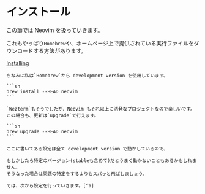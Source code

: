 # インストール

この節では Neovim を扱っていきます。

これもやっぱり`Homebrew`や、ホームページ上で提供されている実行ファイルをダウンロードする方法があります。

[Installing](https://github.com/neovim/neovim/wiki/Installing-Neovim)


~~~admonish info
ちなみに私は`Homebrew`から development version を使用しています。

```sh
brew install --HEAD neovim
```

`Wezterm`もそうでしたが、Neovim もそれ以上に活発なプロジェクトなので楽しいです。
この場合も、更新は`upgrade`で行えます。

```sh
brew upgrade --HEAD neovim
```

ここに書いてある設定は全て development version で動かしているので、

もしかしたら特定のバージョン(stableも含めて)だとうまく動かないこともあるかもしれません。
そうなった場合は問題の特定をするよりもスパッと飛ばしましょう。
~~~

```admonish success
では、次から設定を行っていきます。[^a]
```

[^a]:と言いたいところですが、ここからは不定期更新で書いていきます。まだ出来てなかったらごめんなさい。
